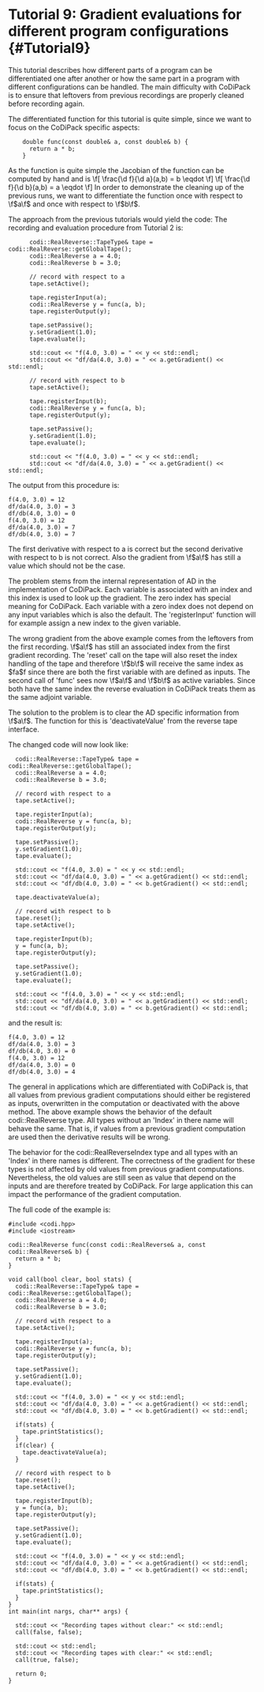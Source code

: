 Tutorial 9: Gradient evaluations for different program configurations {#Tutorial9}
============

This tutorial describes how different parts of a program can be differentiated one after another or
how the same part in a program with different configurations can be handled.
The main difficulty with CoDiPack is to ensure that leftovers from previous recordings are properly cleaned before recording again.

The differentiated function for this tutorial is quite simple, since we want to focus on the CoDiPack specific aspects:
~~~~{.cpp}
    double func(const double& a, const double& b) {
      return a * b;
    }
~~~~

As the function is quite simple the Jacobian of the function can be computed by hand and is
\f[
  \frac{\d f}{\d a}(a,b) = b \eqdot
\f]
\f[
  \frac{\d f}{\d b}(a,b) = a \eqdot
\f]
In order to demonstrate the cleaning up of the previous runs, we want to differentiate the function once with respect to \f$a\f$
and once with respect to \f$b\f$.

The approach from the previous tutorials would yield the code:
The recording and evaluation procedure from Tutorial 2 is:
~~~~{.cpp}
      codi::RealReverse::TapeType& tape = codi::RealReverse::getGlobalTape();
      codi::RealReverse a = 4.0;
      codi::RealReverse b = 3.0;

      // record with respect to a
      tape.setActive();

      tape.registerInput(a);
      codi::RealReverse y = func(a, b);
      tape.registerOutput(y);

      tape.setPassive();
      y.setGradient(1.0);
      tape.evaluate();

      std::cout << "f(4.0, 3.0) = " << y << std::endl;
      std::cout << "df/da(4.0, 3.0) = " << a.getGradient() << std::endl;

      // record with respect to b
      tape.setActive();

      tape.registerInput(b);
      codi::RealReverse y = func(a, b);
      tape.registerOutput(y);

      tape.setPassive();
      y.setGradient(1.0);
      tape.evaluate();

      std::cout << "f(4.0, 3.0) = " << y << std::endl;
      std::cout << "df/da(4.0, 3.0) = " << a.getGradient() << std::endl;
~~~~

The output from this procedure is:
~~~~
f(4.0, 3.0) = 12
df/da(4.0, 3.0) = 3
df/db(4.0, 3.0) = 0
f(4.0, 3.0) = 12
df/da(4.0, 3.0) = 7
df/db(4.0, 3.0) = 7
~~~~
The first derivative with respect to a is correct but the second derivative with respect to b is not correct.
Also the gradient from \f$a\f$ has still a value which should not be the case.

The problem stems from the internal representation of AD in the implementation of CoDiPack.
Each variable is associated with an index and this index is used to look up the gradient.
The zero index has special meaning for CoDiPack. Each variable with a zero index does not
depend on any input variables which is also the default. The 'registerInput' function will for example
assign a new index to the given variable.

The wrong gradient from the above example comes from the leftovers from the first recording.
\f$a\f$ has still an associated index from the first gradient recording. The 'reset' call on the tape
will also reset the index handling of the tape and therefore \f$b\f$ will receive the same index as \$fa\$f since there are
both the first variable with are defined as inputs. The second call of 'func' sees now \f$a\f$ and \f$b\f$ as active variables.
Since both have the same index the reverse evaluation in CoDiPack treats them as the same adjoint variable.

The solution to the problem is to clear the AD specific information from \f$a\f$. The function for this is 'deactivateValue' from
the reverse tape interface.

The changed code will now look like:
~~~~{.cpp}
  codi::RealReverse::TapeType& tape = codi::RealReverse::getGlobalTape();
  codi::RealReverse a = 4.0;
  codi::RealReverse b = 3.0;

  // record with respect to a
  tape.setActive();

  tape.registerInput(a);
  codi::RealReverse y = func(a, b);
  tape.registerOutput(y);

  tape.setPassive();
  y.setGradient(1.0);
  tape.evaluate();

  std::cout << "f(4.0, 3.0) = " << y << std::endl;
  std::cout << "df/da(4.0, 3.0) = " << a.getGradient() << std::endl;
  std::cout << "df/db(4.0, 3.0) = " << b.getGradient() << std::endl;

  tape.deactivateValue(a);

  // record with respect to b
  tape.reset();
  tape.setActive();

  tape.registerInput(b);
  y = func(a, b);
  tape.registerOutput(y);

  tape.setPassive();
  y.setGradient(1.0);
  tape.evaluate();

  std::cout << "f(4.0, 3.0) = " << y << std::endl;
  std::cout << "df/da(4.0, 3.0) = " << a.getGradient() << std::endl;
  std::cout << "df/db(4.0, 3.0) = " << b.getGradient() << std::endl;
~~~~
and the result is:
~~~~
f(4.0, 3.0) = 12
df/da(4.0, 3.0) = 3
df/db(4.0, 3.0) = 0
f(4.0, 3.0) = 12
df/da(4.0, 3.0) = 0
df/db(4.0, 3.0) = 4
~~~~

The general in applications which are differentiated with CoDiPack is, that all values from previous gradient computations should either be
registered as inputs, overwritten in the computation or deactivated with the above method. The above example shows the behavior of the default
codi::RealReverse type. All types without an 'Index' in there name will behave the same. That is, if values from a previous gradient computation
are used then the derivative results will be wrong.

The behavior for the codi::RealReverseIndex type and all types with an 'Index' in there names is different. The correctness of the gradient for
these types is not affected by old values from previous gradient computations. Nevertheless, the old values are still seen as value that
depend on the inputs and are therefore treated by CoDiPack. For large application this can impact the performance of the gradient computation.

The full code of the example is:
~~~~{.cpp}
#include <codi.hpp>
#include <iostream>

codi::RealReverse func(const codi::RealReverse& a, const codi::RealReverse& b) {
  return a * b;
}

void call(bool clear, bool stats) {
  codi::RealReverse::TapeType& tape = codi::RealReverse::getGlobalTape();
  codi::RealReverse a = 4.0;
  codi::RealReverse b = 3.0;

  // record with respect to a
  tape.setActive();

  tape.registerInput(a);
  codi::RealReverse y = func(a, b);
  tape.registerOutput(y);

  tape.setPassive();
  y.setGradient(1.0);
  tape.evaluate();

  std::cout << "f(4.0, 3.0) = " << y << std::endl;
  std::cout << "df/da(4.0, 3.0) = " << a.getGradient() << std::endl;
  std::cout << "df/db(4.0, 3.0) = " << b.getGradient() << std::endl;

  if(stats) {
    tape.printStatistics();
  }
  if(clear) {
    tape.deactivateValue(a);
  }

  // record with respect to b
  tape.reset();
  tape.setActive();

  tape.registerInput(b);
  y = func(a, b);
  tape.registerOutput(y);

  tape.setPassive();
  y.setGradient(1.0);
  tape.evaluate();

  std::cout << "f(4.0, 3.0) = " << y << std::endl;
  std::cout << "df/da(4.0, 3.0) = " << a.getGradient() << std::endl;
  std::cout << "df/db(4.0, 3.0) = " << b.getGradient() << std::endl;

  if(stats) {
    tape.printStatistics();
  }
}
int main(int nargs, char** args) {

  std::cout << "Recording tapes without clear:" << std::endl;
  call(false, false);

  std::cout << std::endl;
  std::cout << "Recording tapes with clear:" << std::endl;
  call(true, false);

  return 0;
}
~~~~
